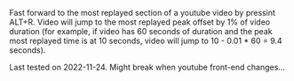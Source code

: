 Fast forward to the most replayed section of a youtube video by pressint ALT+R.
Video will jump to the most replayed peak offset by 1% of video duration (for example, if video has 60 seconds of duration and the peak most replayed time is at 10 seconds, video will jump to 10 - 0.01 * 60 = 9.4 seconds).

Last tested on 2022-11-24.
Might break when youtube front-end changes...